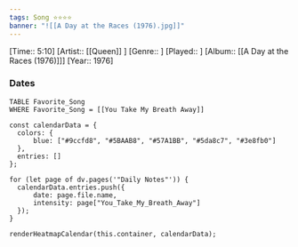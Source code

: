```yaml
---
tags: Song ⭐⭐⭐⭐ 
banner: "![[A Day at the Races (1976).jpg]]"
---
```

[Time:: 5:10]
[Artist:: [[Queen]] ]
[Genre:: ]
[Played:: ]
[Album:: [[A Day at the Races (1976)]]]
[Year:: 1976]
### Dates
````dataview
TABLE Favorite_Song
WHERE Favorite_Song = [[You Take My Breath Away]]
````
  ```dataviewjs
const calendarData = { 
	colors: { 
		blue: ["#9ccfd8", "#5BAAB8", "#57A1BB", "#5da8c7", "#3e8fb0"] 
	}, 
	entries: [] 
}; 

for (let page of dv.pages('"Daily Notes"')) { 
	calendarData.entries.push({ 
		date: page.file.name, 
		intensity: page["You_Take_My_Breath_Away"]
	}); 
} 

renderHeatmapCalendar(this.container, calendarData);
```
